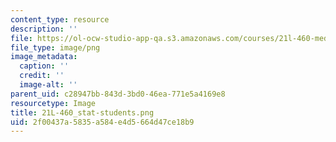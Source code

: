 ```yaml
---
content_type: resource
description: ''
file: https://ol-ocw-studio-app-qa.s3.amazonaws.com/courses/21l-460-medieval-literature-legends-of-arthur-fall-2013/2f00437a5835a584e4d5664d47ce18b9_21L-460_stat-students.png
file_type: image/png
image_metadata:
  caption: ''
  credit: ''
  image-alt: ''
parent_uid: c28947bb-843d-3bd0-46ea-771e5a4169e8
resourcetype: Image
title: 21L-460_stat-students.png
uid: 2f00437a-5835-a584-e4d5-664d47ce18b9
---
```

